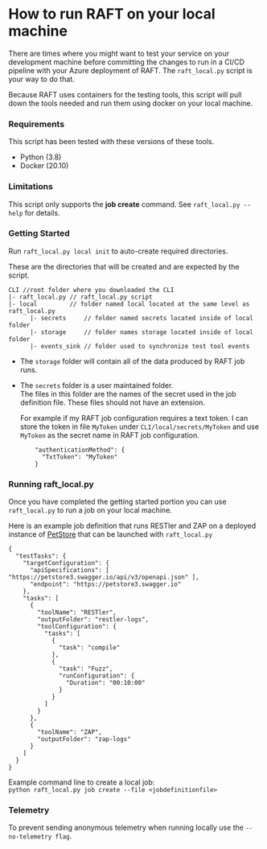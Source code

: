 # How to run RAFT on your local machine

There are times where you might want to test your service on your development machine before
committing the changes to run in a CI/CD pipeline with your Azure deployment of RAFT. The
`raft_local.py` script is your way to do that. 

Because RAFT uses containers for the testing tools, this script will pull down the tools needed
and run them using docker on your local machine. 

### Requirements

This script has been tested with these versions of these tools.
* Python (3.8) 
* Docker (20.10)

### Limitations

This script only supports the **job create** command. See `raft_local.py --help` for details.

### Getting Started

Run `raft_local.py local init` to auto-create required directories.

These are the directories that will be created and are expected by the script.
```Text
CLI //root folder where you downloaded the CLI
|- raft_local.py // raft_local.py script 
|- local         // folder named local located at the same level as raft_local.py
      |- secrets     // folder named secrets located inside of local folder
      |- storage     // folder names storage located inside of local folder
      |- events_sink // folder used to synchronize test tool events
```


* The `storage` folder will contain all of the data produced by RAFT job runs. 
* The `secrets` folder is a user maintained folder. </br>
  The files in this folder are the names of the secret used in the job definition file.
  These files should not have an extension.

  For example if my RAFT job configuration requires a text token. 
  I can store the token in file `MyToken` under `CLI/local/secrets/MyToken` and use `MyToken` 
  as the secret name in RAFT job configuration. 

  ```
      "authenticationMethod": {
        "TxtToken": "MyToken"
      }
  ```

### Running raft_local.py

Once you have completed the getting started portion you can use `raft_local.py` to 
run a job on your local machine.

Here is an example job definition that runs RESTler and ZAP on a
deployed instance of [PetStore](https://petstore3.swagger.io) that can be launched with
`raft_local.py`


```text
{
  "testTasks": {
    "targetConfiguration": {
      "apiSpecifications": [ "https://petstore3.swagger.io/api/v3/openapi.json" ],
      "endpoint": "https://petstore3.swagger.io"
    },
    "tasks": [
      {
        "toolName": "RESTler",
        "outputFolder": "restler-logs",
        "toolConfiguration": {
          "tasks": [
            {
              "task": "compile"
            },
            {
              "task": "Fuzz",
              "runConfiguration": {
                "Duration": "00:10:00"
              }
            }
          ]
        }
      },
      {
        "toolName": "ZAP",
        "outputFolder": "zap-logs"
      }
    ]
  }
}
```

Example command line to create a local job:</br>
`python raft_local.py job create --file <jobdefinitionfile>`

### Telemetry
To prevent sending anonymous telemetry when running locally use the `--no-telemetry flag`.